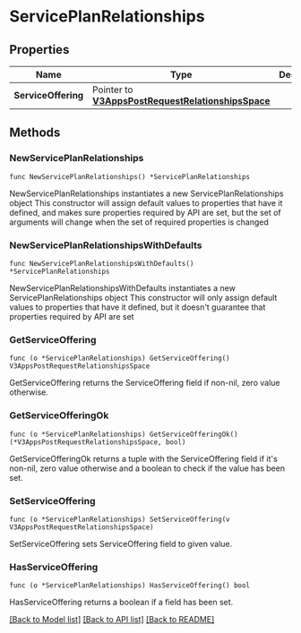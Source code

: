 # ServicePlanRelationships

## Properties

Name | Type | Description | Notes
------------ | ------------- | ------------- | -------------
**ServiceOffering** | Pointer to [**V3AppsPostRequestRelationshipsSpace**](V3AppsPostRequestRelationshipsSpace.md) |  | [optional] 

## Methods

### NewServicePlanRelationships

`func NewServicePlanRelationships() *ServicePlanRelationships`

NewServicePlanRelationships instantiates a new ServicePlanRelationships object
This constructor will assign default values to properties that have it defined,
and makes sure properties required by API are set, but the set of arguments
will change when the set of required properties is changed

### NewServicePlanRelationshipsWithDefaults

`func NewServicePlanRelationshipsWithDefaults() *ServicePlanRelationships`

NewServicePlanRelationshipsWithDefaults instantiates a new ServicePlanRelationships object
This constructor will only assign default values to properties that have it defined,
but it doesn't guarantee that properties required by API are set

### GetServiceOffering

`func (o *ServicePlanRelationships) GetServiceOffering() V3AppsPostRequestRelationshipsSpace`

GetServiceOffering returns the ServiceOffering field if non-nil, zero value otherwise.

### GetServiceOfferingOk

`func (o *ServicePlanRelationships) GetServiceOfferingOk() (*V3AppsPostRequestRelationshipsSpace, bool)`

GetServiceOfferingOk returns a tuple with the ServiceOffering field if it's non-nil, zero value otherwise
and a boolean to check if the value has been set.

### SetServiceOffering

`func (o *ServicePlanRelationships) SetServiceOffering(v V3AppsPostRequestRelationshipsSpace)`

SetServiceOffering sets ServiceOffering field to given value.

### HasServiceOffering

`func (o *ServicePlanRelationships) HasServiceOffering() bool`

HasServiceOffering returns a boolean if a field has been set.


[[Back to Model list]](../README.md#documentation-for-models) [[Back to API list]](../README.md#documentation-for-api-endpoints) [[Back to README]](../README.md)


